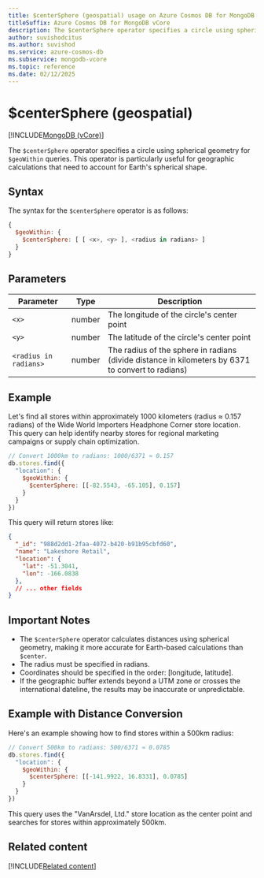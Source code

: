 ```yaml
---
title: $centerSphere (geospatial) usage on Azure Cosmos DB for MongoDB vCore
titleSuffix: Azure Cosmos DB for MongoDB vCore
description: The $centerSphere operator specifies a circle using spherical geometry for $geoWithin queries.
author: suvishodcitus
ms.author: suvishod
ms.service: azure-cosmos-db
ms.subservice: mongodb-vcore
ms.topic: reference
ms.date: 02/12/2025
---
```


# $centerSphere (geospatial)

[!INCLUDE[MongoDB (vCore)](~/reusable-content/ce-skilling/azure/includes/cosmos-db/includes/appliesto-mongodb-vcore.md)]

The `$centerSphere` operator specifies a circle using spherical geometry for `$geoWithin` queries. This operator is particularly useful for geographic calculations that need to account for Earth's spherical shape.

## Syntax

The syntax for the `$centerSphere` operator is as follows:

```javascript
{
  $geoWithin: {
    $centerSphere: [ [ <x>, <y> ], <radius in radians> ]
  }
}
```

## Parameters

| Parameter | Type | Description |
|-----------|------|-------------|
| `<x>` | number | The longitude of the circle's center point |
| `<y>` | number | The latitude of the circle's center point |
| `<radius in radians>` | number | The radius of the sphere in radians (divide distance in kilometers by 6371 to convert to radians) |

## Example

Let's find all stores within approximately 1000 kilometers (radius ≈ 0.157 radians) of the Wide World Importers Headphone Corner store location. This query can help identify nearby stores for regional marketing campaigns or supply chain optimization.

```javascript
// Convert 1000km to radians: 1000/6371 ≈ 0.157
db.stores.find({
  "location": {
    $geoWithin: {
      $centerSphere: [[-82.5543, -65.105], 0.157]
    }
  }
})
```

This query will return stores like:

```json
{
  "_id": "988d2dd1-2faa-4072-b420-b91b95cbfd60",
  "name": "Lakeshore Retail",
  "location": {
    "lat": -51.3041,
    "lon": -166.0838
  },
  // ... other fields
}
```

## Important Notes

* The `$centerSphere` operator calculates distances using spherical geometry, making it more accurate for Earth-based calculations than `$center`.
* The radius must be specified in radians.
* Coordinates should be specified in the order: [longitude, latitude].
* If the geographic buffer extends beyond a UTM zone or crosses the international dateline, the results may be inaccurate or unpredictable.

## Example with Distance Conversion

Here's an example showing how to find stores within a 500km radius:

```javascript
// Convert 500km to radians: 500/6371 ≈ 0.0785
db.stores.find({
  "location": {
    $geoWithin: {
      $centerSphere: [[-141.9922, 16.8331], 0.0785]
    }
  }
})
```

This query uses the "VanArsdel, Ltd." store location as the center point and searches for stores within approximately 500km.

## Related content

[!INCLUDE[Related content](../includes/related-content.md)]